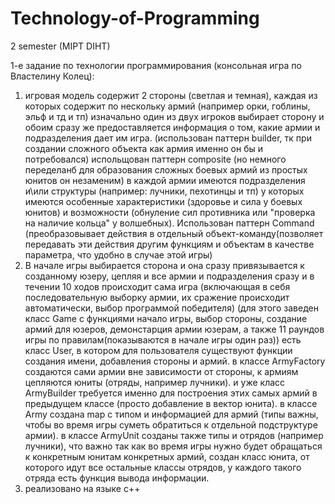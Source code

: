 # Technology-of-Programming
2 semester (MIPT DIHT)

1-е задание по технологии программирования (консольная игра по Властелину Колец):
1. игровая модель содержит 2 стороны (светлая и темная),
  каждая из которых содержит по нескольку армий (например орки, гоблины, эльф и тд и тп)
  изначально один из двух игроков выбирает сторону и обоим сразу же предоставляется информация о том, 
  какие армии и подразделения дает им игра. (использован паттерн builder, тк при создании сложного объекта как армия         именно он бы и потребовался)
испольщован паттерн composite (но немного переделанб для образования сложных боевых армий из простых юнитов он незаменим)
  в каждой армии имеются подразделения и\или структуры (например: лучники, пехотинцы и тп) у которых имеются особенные характеристики (здоровье и сила у боевых юнитов) и возможности (обнуление сил противника или "проверка на наличие кольца" у волшебных).
Использован паттерн Command (преобразовывает действия в отдельный объект-команду(позволяет передавать эти действия другим функциям и объектам в качестве параметра, что удобно в случае этой игры)
2. В начале игры выбирается сторона и она сразу привязывается к созданному юзеру, цепляя и все армии и подразделения сразу 
  и в течении 10 ходов происходит сама игра (включающая в себя последовательную выборку армии, их сражение происходит автоматически, выбор программой победителя)
  (для этого заведен класс Game с функциями начало игры, выбор стороны, создание армий для юзеров, демонстарция армии юзерам, а также 11 раундов игры по правилам(показываются в начале игры один раз))
  есть класс User, в котором для пользователя существуют функции создания имени, добавления стороны и армий.
  в классе ArmyFactory создаются сами армии вне зависимости от стороны, к армиям цепляются юниты (отряды, например лучники).
  и уже класс ArmyBuilder требуется именно для построения этих самых армий в предыдущем классе 
  (просто добавление в вектор юнита).
  в классе Army создана map с типом и информацией для армий (типы важны, чтобы во время игры суметь обратиться к отдельной подструктуре армии).
  в классе ArmyUnit созданы также типы и отрядов (например лучники), что важно так как во время игры нужно будет обращаться 
  к конкретным юнитам конкретных армий, создан класс юнита, от которого идут все остальные классы отрядов, 
  у каждого такого отряда есть функция вывода информации.
3. реализовано на языке с++  
  
